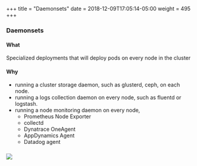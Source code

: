 +++
title = "Daemonsets"
date = 2018-12-09T17:05:14-05:00
weight = 495
+++

### Daemonsets

#### What

Specialized deployments that will deploy pods on every node in the cluster

#### Why

* running a cluster storage daemon, such as glusterd, ceph, on each node.
* running a logs collection daemon on every node, such as fluentd or logstash.
* running a node monitoring daemon on every node, 
    * Prometheus Node Exporter
    * collectd
    * Dynatrace OneAgent
    * AppDynamics Agent
    * Datadog agent
    

### ![](/images/kubernetes/ds.png) 